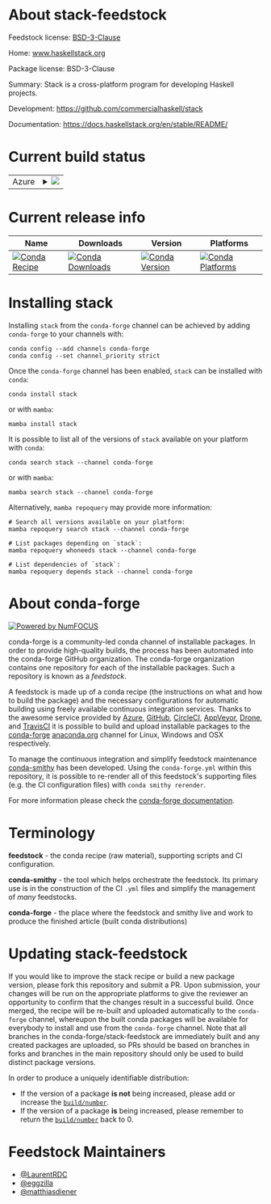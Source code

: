 About stack-feedstock
=====================

Feedstock license: [BSD-3-Clause](https://github.com/conda-forge/stack-feedstock/blob/main/LICENSE.txt)

Home: www.haskellstack.org

Package license: BSD-3-Clause

Summary: Stack is a cross-platform program for developing Haskell projects.

Development: https://github.com/commercialhaskell/stack

Documentation: https://docs.haskellstack.org/en/stable/README/

Current build status
====================


<table>
    
  <tr>
    <td>Azure</td>
    <td>
      <details>
        <summary>
          <a href="https://dev.azure.com/conda-forge/feedstock-builds/_build/latest?definitionId=4341&branchName=main">
            <img src="https://dev.azure.com/conda-forge/feedstock-builds/_apis/build/status/stack-feedstock?branchName=main">
          </a>
        </summary>
        <table>
          <thead><tr><th>Variant</th><th>Status</th></tr></thead>
          <tbody><tr>
              <td>linux_64</td>
              <td>
                <a href="https://dev.azure.com/conda-forge/feedstock-builds/_build/latest?definitionId=4341&branchName=main">
                  <img src="https://dev.azure.com/conda-forge/feedstock-builds/_apis/build/status/stack-feedstock?branchName=main&jobName=linux&configuration=linux%20linux_64_" alt="variant">
                </a>
              </td>
            </tr><tr>
              <td>linux_aarch64</td>
              <td>
                <a href="https://dev.azure.com/conda-forge/feedstock-builds/_build/latest?definitionId=4341&branchName=main">
                  <img src="https://dev.azure.com/conda-forge/feedstock-builds/_apis/build/status/stack-feedstock?branchName=main&jobName=linux&configuration=linux%20linux_aarch64_" alt="variant">
                </a>
              </td>
            </tr><tr>
              <td>osx_64</td>
              <td>
                <a href="https://dev.azure.com/conda-forge/feedstock-builds/_build/latest?definitionId=4341&branchName=main">
                  <img src="https://dev.azure.com/conda-forge/feedstock-builds/_apis/build/status/stack-feedstock?branchName=main&jobName=osx&configuration=osx%20osx_64_" alt="variant">
                </a>
              </td>
            </tr><tr>
              <td>osx_arm64</td>
              <td>
                <a href="https://dev.azure.com/conda-forge/feedstock-builds/_build/latest?definitionId=4341&branchName=main">
                  <img src="https://dev.azure.com/conda-forge/feedstock-builds/_apis/build/status/stack-feedstock?branchName=main&jobName=osx&configuration=osx%20osx_arm64_" alt="variant">
                </a>
              </td>
            </tr><tr>
              <td>win_64</td>
              <td>
                <a href="https://dev.azure.com/conda-forge/feedstock-builds/_build/latest?definitionId=4341&branchName=main">
                  <img src="https://dev.azure.com/conda-forge/feedstock-builds/_apis/build/status/stack-feedstock?branchName=main&jobName=win&configuration=win%20win_64_" alt="variant">
                </a>
              </td>
            </tr>
          </tbody>
        </table>
      </details>
    </td>
  </tr>
</table>

Current release info
====================

| Name | Downloads | Version | Platforms |
| --- | --- | --- | --- |
| [![Conda Recipe](https://img.shields.io/badge/recipe-stack-green.svg)](https://anaconda.org/conda-forge/stack) | [![Conda Downloads](https://img.shields.io/conda/dn/conda-forge/stack.svg)](https://anaconda.org/conda-forge/stack) | [![Conda Version](https://img.shields.io/conda/vn/conda-forge/stack.svg)](https://anaconda.org/conda-forge/stack) | [![Conda Platforms](https://img.shields.io/conda/pn/conda-forge/stack.svg)](https://anaconda.org/conda-forge/stack) |

Installing stack
================

Installing `stack` from the `conda-forge` channel can be achieved by adding `conda-forge` to your channels with:

```
conda config --add channels conda-forge
conda config --set channel_priority strict
```

Once the `conda-forge` channel has been enabled, `stack` can be installed with `conda`:

```
conda install stack
```

or with `mamba`:

```
mamba install stack
```

It is possible to list all of the versions of `stack` available on your platform with `conda`:

```
conda search stack --channel conda-forge
```

or with `mamba`:

```
mamba search stack --channel conda-forge
```

Alternatively, `mamba repoquery` may provide more information:

```
# Search all versions available on your platform:
mamba repoquery search stack --channel conda-forge

# List packages depending on `stack`:
mamba repoquery whoneeds stack --channel conda-forge

# List dependencies of `stack`:
mamba repoquery depends stack --channel conda-forge
```


About conda-forge
=================

[![Powered by
NumFOCUS](https://img.shields.io/badge/powered%20by-NumFOCUS-orange.svg?style=flat&colorA=E1523D&colorB=007D8A)](https://numfocus.org)

conda-forge is a community-led conda channel of installable packages.
In order to provide high-quality builds, the process has been automated into the
conda-forge GitHub organization. The conda-forge organization contains one repository
for each of the installable packages. Such a repository is known as a *feedstock*.

A feedstock is made up of a conda recipe (the instructions on what and how to build
the package) and the necessary configurations for automatic building using freely
available continuous integration services. Thanks to the awesome service provided by
[Azure](https://azure.microsoft.com/en-us/services/devops/), [GitHub](https://github.com/),
[CircleCI](https://circleci.com/), [AppVeyor](https://www.appveyor.com/),
[Drone](https://cloud.drone.io/welcome), and [TravisCI](https://travis-ci.com/)
it is possible to build and upload installable packages to the
[conda-forge](https://anaconda.org/conda-forge) [anaconda.org](https://anaconda.org/)
channel for Linux, Windows and OSX respectively.

To manage the continuous integration and simplify feedstock maintenance
[conda-smithy](https://github.com/conda-forge/conda-smithy) has been developed.
Using the ``conda-forge.yml`` within this repository, it is possible to re-render all of
this feedstock's supporting files (e.g. the CI configuration files) with ``conda smithy rerender``.

For more information please check the [conda-forge documentation](https://conda-forge.org/docs/).

Terminology
===========

**feedstock** - the conda recipe (raw material), supporting scripts and CI configuration.

**conda-smithy** - the tool which helps orchestrate the feedstock.
                   Its primary use is in the construction of the CI ``.yml`` files
                   and simplify the management of *many* feedstocks.

**conda-forge** - the place where the feedstock and smithy live and work to
                  produce the finished article (built conda distributions)


Updating stack-feedstock
========================

If you would like to improve the stack recipe or build a new
package version, please fork this repository and submit a PR. Upon submission,
your changes will be run on the appropriate platforms to give the reviewer an
opportunity to confirm that the changes result in a successful build. Once
merged, the recipe will be re-built and uploaded automatically to the
`conda-forge` channel, whereupon the built conda packages will be available for
everybody to install and use from the `conda-forge` channel.
Note that all branches in the conda-forge/stack-feedstock are
immediately built and any created packages are uploaded, so PRs should be based
on branches in forks and branches in the main repository should only be used to
build distinct package versions.

In order to produce a uniquely identifiable distribution:
 * If the version of a package **is not** being increased, please add or increase
   the [``build/number``](https://docs.conda.io/projects/conda-build/en/latest/resources/define-metadata.html#build-number-and-string).
 * If the version of a package **is** being increased, please remember to return
   the [``build/number``](https://docs.conda.io/projects/conda-build/en/latest/resources/define-metadata.html#build-number-and-string)
   back to 0.

Feedstock Maintainers
=====================

* [@LaurentRDC](https://github.com/LaurentRDC/)
* [@eggzilla](https://github.com/eggzilla/)
* [@matthiasdiener](https://github.com/matthiasdiener/)

